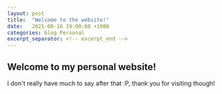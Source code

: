 ```yaml
---
layout: post
title:  "Welcome to the website!"
date:   2021-08-16 19:00:00 +1000
categories: blog Personal
excerpt_separator: <!-- excerpt_end -->
---
```

<h2>Welcome to my personal website!</h2>

<!-- excerpt_start -->
<p>I don't really have much to say after that :P, thank you for visiting though!</p>
<!-- excerpt_end -->